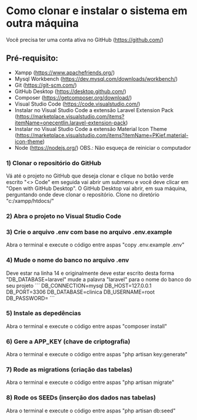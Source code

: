 # Como clonar e instalar o sistema em outra máquina
Você precisa ter uma conta ativa no GitHub (https://github.com/)

## Pré-requisito:

- Xampp (https://www.apachefriends.org/)
- Mysql Workbench (https://dev.mysql.com/downloads/workbench/)
- Git (https://git-scm.com/)
- GitHub Desktop (https://desktop.github.com/)
- Composer (https://getcomposer.org/download/)
- Visual Studio Code (https://code.visualstudio.com/)
- Instalar no Visual Studio Code a extensão Laravel Extension Pack (https://marketplace.visualstudio.com/items?itemName=onecentlin.laravel-extension-pack)
- Instalar no Visual Studio Code a extensão Material Icon Theme (https://marketplace.visualstudio.com/items?itemName=PKief.material-icon-theme)
- Node (https://nodejs.org/)
OBS.: Não esqueça de reiniciar o computador

### 1) Clonar o repositório do GitHub
Vá até o projeto no GitHub que deseja clonar e clique no botão verde escrito "<> Code" em seguida vai abrir um submenu e você deve clicar em "Open with GitHub Desktop".
O GitHub Desktop vai abrir, em sua máquina, perguntando onde deve clonar o repositório. Clone no diretório "c:/xampp/htdocs/"

### 2) Abra o projeto no Visual Studio Code

### 3) Crie o arquivo .env com base no arquivo .env.example
Abra o terminal e execute o código entre aspas "copy .env.example .env"

### 4) Mude o nome do banco no arquivo .env
Deve estar na linha 14 e originalmente deve estar escrito desta forma "DB_DATABASE=laravel" mude a palavra "laravel" para o nome do banco do seu projeto
´´´
DB_CONNECTION=mysql
DB_HOST=127.0.0.1
DB_PORT=3306
DB_DATABASE=clinica
DB_USERNAME=root
DB_PASSWORD=
´´´

### 5) Instale as depedências
Abra o terminal e execute o código entre aspas "composer install"

### 6) Gere a APP_KEY (chave de criptografia)
Abra o terminal e execute o código entre aspas "php artisan key:generate"

### 7) Rode as migrations (criação das tabelas)
Abra o terminal e execute o código entre aspas "php artisan migrate"

### 8) Rode os SEEDs (inserção dos dados nas tabelas)
Abra o terminal e execute o código entre aspas "php artisan db:seed"